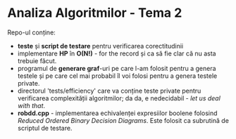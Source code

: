 # Analiza Algoritmilor - Tema 2

Repo-ul conține:
* **teste** și **script de testare** pentru verificarea corectitudinii
* implementare **HP** în **O(N!)** - for the record și ca să fie clar că nu asta
  trebuie făcut.
* programul de **generare graf**-uri pe care l-am folosit pentru a genera
  testele și pe care cel mai probabil îl voi folosi pentru a genera testele
  private.
* directorul 'tests/efficiency' care va conține teste private pentru verificarea
  complexității algoritmilor; da da, e nedecidabil - *let us deal with that*.
* **robdd.cpp** - implementarea echivalenței expresiilor boolene folosind
  *Reduced Ordered Binary Decision Diagrams*.  Este folosit ca subrutină de
  scriptul de testare.
